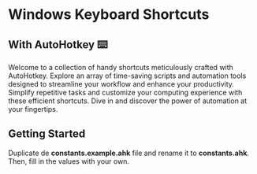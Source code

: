 # Windows Keyboard Shortcuts

## With AutoHotkey ⌨️

Welcome to a collection of handy shortcuts meticulously crafted with AutoHotkey. Explore an array of time-saving scripts and automation tools designed to streamline your workflow and enhance your productivity. Simplify repetitive tasks and customize your computing experience with these efficient shortcuts. Dive in and discover the power of automation at your fingertips.

## Getting Started

Duplicate de **constants.example.ahk** file and rename it to **constants.ahk**. Then, fill in the values with your own.
